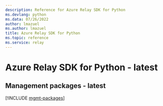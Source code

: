 ```yaml
---
description: Reference for Azure Relay SDK for Python
ms.devlang: python
ms.data: 07/26/2022
author: lmazuel
ms.author: lmazuel
title: Azure Relay SDK for Python
ms.topic: reference
ms.service: relay
---
```

# Azure Relay SDK for Python - latest

## Management packages - latest
[!INCLUDE [mgmt-packages](relay-mgmt-index.md)]
